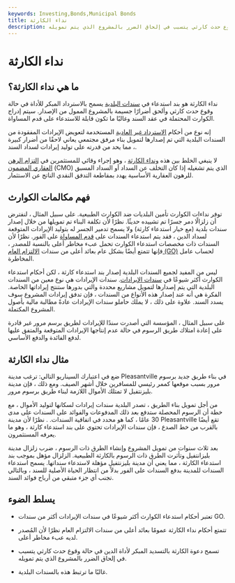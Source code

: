 ```yaml
---
keywords: Investing,Bonds,Municipal Bonds
title: نداء الكارثة
description: نداء الكارثة هو بند استدعاء في سندات البلدية يسمح بالتعويض المبكر في حالة وقوع حدث كارثي يتسبب في إلحاق الضرر بالمشروع الذي يتم تمويله.
---
```


# نداء الكارثة
## ما هي نداء الكارثة؟

نداء الكارثة هو بند استدعاء في [سندات البلدية](/municipalbond) يسمح بالاسترداد المبكر للأداة في حالة وقوع حدث كارثي وألحق أضرارًا جسيمة بالمشروع الممول من الإصدار. سيتم إدراج الكوارث المحتملة في عقد السند وغالبًا ما تكون قابلة للاستدعاء على قدم المساواة.

إنه نوع من أحكام [الاسترداد غير العادية](/extraordinaryredemption) المستخدمة لتعويض الإيرادات المفقودة من السندات البلدية التي تم إصدارها لتمويل بناء مرفق مجتمعي يعاني لاحقًا من أضرار كبيرة ، مما يحد من قدرته على توليد إيرادات لسداد السند.

لا ينبغي الخلط بين هذه [ونداء الكارثة](/calamity-call) ، وهو إجراء وقائي للمستثمرين في [التزام الرهن العقاري المضمون](/cmo) (CMO) الذي يتم تشغيله إذا كان التخلف عن السداد أو السداد المسبق للرهون العقارية الأساسية يهدد بمقاطعة التدفق النقدي الناتج عن الاستثمار.

## فهم مكالمات الكوارث

توفر نداءات الكوارث تأمين البلديات ضد الكوارث الطبيعية. على سبيل المثال ، لنفترض أن زلزالًا دمر جسرًا تم تشييده حديثًا. نظرًا لأن تكلفة البناء تم تمويلها من خلال إصدار سندات بلدية (مع خيار استدعاء كارثة) ولا يسمح تدمير الجسر له بتوليد الإيرادات المتوقعة لسداد الدين ، فقد يتم استدعاء السندات على [قدم المساواة](/parvalue) على الفور. نظرًا لأن السندات ذات مخصصات استدعاء الكوارث تحمل عبء مخاطر أعلى بالنسبة للمصدر ، فإنها تتمتع أيضًا بشكل عام بعائد أعلى من سندات [الالتزام العام (GO)](/generalobligationbond) لحساب عامل المخاطرة.

ليس من المفيد لجميع السندات البلدية إصدار بند استدعاء كارثة ، لكن أحكام استدعاء الكوارث أكثر شيوعًا في [سندات الإيرادات](/revenuebond). سندات الإيرادات هي نوع معين من السندات البلدية التي يتم إصدارها لتمويل مشاريع محددة والتي بدورها ستنتج إيراداتها الخاصة. الفكرة هي أنه عند إصدار هذه الأنواع من السندات ، فإن تدفق إيرادات المشروع سوف يسدد السند. علاوة على ذلك ، لا يملك حاملو سندات الإيرادات عادةً مطالبة مالية بأصول المشروع المكتملة.

على سبيل المثال ، المؤسسة التي أصدرت سندًا للإيرادات لطريق برسم مرور غير قادرة على إعادة امتلاك طريق الرسوم في حالة عدم إنتاجها الإيرادات المتوقعة والمتفق عليها لدفع الفائدة والدفع الأساسي.

## مثال نداء الكارثة

ضع في اعتبارك السيناريو التالي: ترغب مدينة Pleasantville في بناء طريق جديد برسوم مرور بسبب موقعها كممر رئيسي للمسافرين خلال أشهر الصيف. ومع ذلك ، فإن مدينة بليزنتفيل لا تمتلك الأموال اللازمة لبناء طريق برسوم مرور.

من أجل تمويل بناء الطريق ، تصدر البلدية سندات إيرادات لسكانها لتوليد الأموال ، مع خطة أن الرسوم المحصلة ستدفع بعد ذلك المدفوعات والفوائد على السندات على مدى 30 عامًا ، كما هو محدد في اتفاقية السندات. . نظرًا لأن مدينة Pleasantville تقع أيضًا بالقرب من خط الصدع ، فإن سندات الإيرادات تحتوي على بند استدعاء كارثة ، وهو ما يعرفه المستثمرون.

بعد ثلاث سنوات من تمويل المشروع وإنشاء الطرق ذات الرسوم ، ضرب زلزال مدينة بليزانتفيل وتأثرت الطرق ذات الرسوم بالكارثة الطبيعية. الزلزال مؤهل بموجب بند استدعاء الكارثة ، مما يعني أن مدينة بليزنتفيل مؤهلة لاستدعاء سنداتها. يسمح استدعاء السندات للمدينة بدفع السندات على الفور بدلاً من انتظار الحياة الأصلية للسند ، وبالتالي تجنب أي جزء متبقي من أرباح فوائد السند.

## يسلط الضوء

- تعتبر أحكام استدعاء الكوارث أكثر شيوعًا في سندات الإيرادات أكثر من سندات GO.

- تتمتع أحكام نداء الكارثة عمومًا بعائد أعلى من سندات الالتزام العام نظرًا لأن المُصدر لديه عبء مخاطر أعلى.

- تسمح دعوة الكارثة بالتسديد المبكر لأداة الدين في حالة وقوع حدث كارثي يتسبب في إلحاق الضرر بالمشروع الذي يتم تمويله.

- غالبًا ما ترتبط هذه بالسندات البلدية.

